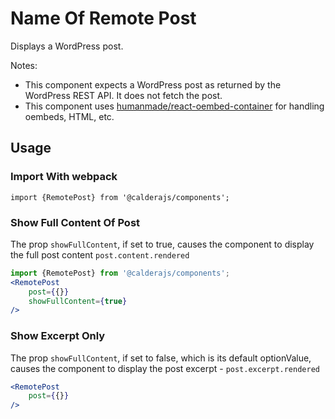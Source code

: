 # Name Of Remote Post
Displays a WordPress post.

Notes:
* This component expects a WordPress post as returned by the WordPress REST API. It does not fetch the post.
* This component uses [humanmade/react-oembed-container](https://github.com/humanmade/react-oembed-container) for handling oembeds, HTML, etc.

## Usage

### Import With webpack
`import {RemotePost} from '@calderajs/components';`

### Show Full Content Of Post

The prop `showFullContent`, if set to true, causes the component to display the full post content `post.content.rendered`
```jsx
import {RemotePost} from '@calderajs/components';
<RemotePost 
    post={{}}
    showFullContent={true}
/>

```

### Show Excerpt Only
The prop `showFullContent`, if set to false, which is its default optionValue, causes the component to display the post excerpt - `post.excerpt.rendered`

```jsx
<RemotePost 
    post={{}}
/>

